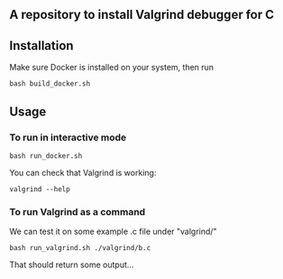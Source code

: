 ## A repository to install Valgrind debugger for C

Installation
----------

Make sure Docker is installed on your system, then run

```
bash build_docker.sh
```

Usage
-----

### To run in interactive mode

```
bash run_docker.sh
```

You can check that Valgrind is working:

```
valgrind --help
```

### To run Valgrind as a command

We can test it on some example .c file under "valgrind/"

```
bash run_valgrind.sh ./valgrind/b.c
```

That should return some output...
